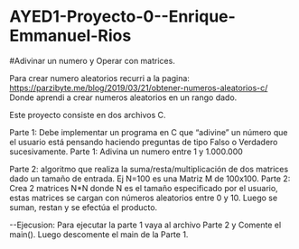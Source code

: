 # AYED1-Proyecto-0--Enrique-Emmanuel-Rios
#Adivinar un numero y Operar con matrices.


Para crear numero aleatorios recurri a la pagina: https://parzibyte.me/blog/2019/03/21/obtener-numeros-aleatorios-c/
Donde aprendi a crear numeros aleatorios en un rango dado.

Este proyecto consiste en dos archivos C.

Parte 1: Debe implementar un programa en C que “adivine” un número que el usuario está pensando haciendo preguntas de tipo Falso o Verdadero sucesivamente. 
Parte 1: Adivina un numero entre 1 y 1.000.000

Parte 2: algoritmo que realiza la suma/resta/multiplicación de dos matrices dado un tamaño de entrada. Ej N=100 es una Matriz M de 100x100.
Parte 2: Crea 2 matrices N*N donde N es el tamaño especificado por el usuario, estas matrices se cargan con números aleatorios entre 0 y 10. 
Luego se suman, restan y se efectúa el producto.

--Ejecusion:
Para ejecutar la parte 1 vaya al archivo Parte 2  y Comente el main(). Luego descomente el main de la Parte 1.
